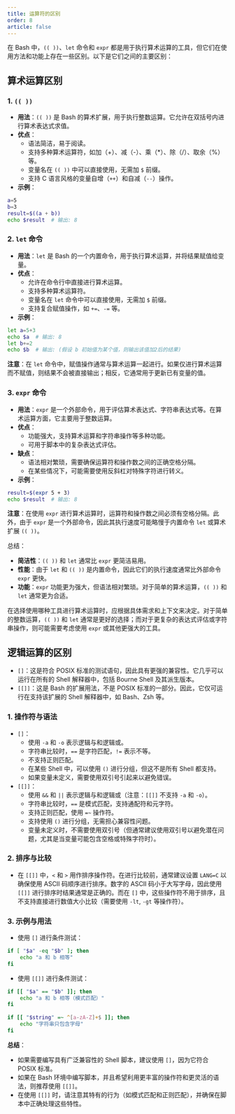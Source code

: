 ```yaml
---
title: 运算符的区别
order: 8
article: false
---
```


在 Bash 中，`(( ))`、`let` 命令和 `expr` 都是用于执行算术运算的工具，但它们在使用方法和功能上存在一些区别。以下是它们之间的主要区别：

## 算术运算区别

### 1. `(( ))`

- **用法**：`(( ))` 是 Bash 的算术扩展，用于执行整数运算。它允许在双括号内进行算术表达式求值。
- **优点**：
  - 语法简洁，易于阅读。
  - 支持多种算术运算符，如加（+）、减（-）、乘（*）、除（/）、取余（%）等。
  - 变量名在 `(( ))` 中可以直接使用，无需加 `$` 前缀。
  - 支持 C 语言风格的变量自增（`++`）和自减（`--`）操作。
- **示例**：

```bash
a=5
b=3
result=$((a + b))
echo $result  # 输出: 8
```

### 2. `let` 命令

- **用法**：`let` 是 Bash 的一个内置命令，用于执行算术运算，并将结果赋值给变量。
- **优点**：
  - 允许在命令行中直接进行算术运算。
  - 支持多种算术运算符。
  - 变量名在 `let` 命令中可以直接使用，无需加 `$` 前缀。
  - 支持复合赋值操作，如 `+=`、`-=` 等。
- **示例**：

```bash
let a=5+3
echo $a  # 输出: 8
let b+=2
echo $b  # 输出: (假设 b 初始值为某个值，则输出该值加2后的结果)
```

**注意**：在 `let` 命令中，赋值操作通常与算术运算一起进行。如果仅进行算术运算而不赋值，则结果不会被直接输出；相反，它通常用于更新已有变量的值。

### 3. `expr` 命令

- **用法**：`expr` 是一个外部命令，用于评估算术表达式、字符串表达式等。在算术运算方面，它主要用于整数运算。
- **优点**：
  - 功能强大，支持算术运算和字符串操作等多种功能。
  - 可用于脚本中的复杂表达式评估。
- **缺点**：
  - 语法相对繁琐，需要确保运算符和操作数之间的正确空格分隔。
  - 在某些情况下，可能需要使用反斜杠对特殊字符进行转义。
- **示例**：

```bash
result=$(expr 5 + 3)
echo $result  # 输出: 8
```

**注意**：在使用 `expr` 进行算术运算时，运算符和操作数之间必须有空格分隔。此外，由于 `expr` 是一个外部命令，因此其执行速度可能略慢于内置命令 `let` 或算术扩展 `(( ))`。

总结：

- **简洁性**：`(( ))` 和 `let` 通常比 `expr` 更简洁易用。
- **性能**：由于 `let` 和 `(( ))` 是内置命令，因此它们的执行速度通常比外部命令 `expr` 更快。
- **功能**：`expr` 功能更为强大，但语法相对繁琐。对于简单的算术运算，`(( ))` 和 `let` 通常更为合适。

在选择使用哪种工具进行算术运算时，应根据具体需求和上下文来决定。对于简单的整数运算，`(( ))` 和 `let` 通常是更好的选择；而对于更复杂的表达式评估或字符串操作，则可能需要考虑使用 `expr` 或其他更强大的工具。

## 逻辑运算的区别

- `[]`：这是符合 POSIX 标准的测试语句，因此具有更强的兼容性。它几乎可以运行在所有的 Shell 解释器中，包括 Bourne Shell 及其派生版本。
- `[[]]`：这是 Bash 的扩展用法，不是 POSIX 标准的一部分。因此，它仅可运行在支持该扩展的 Shell 解释器中，如 Bash、Zsh 等。

### 1. 操作符与语法

- `[]`：
  - 使用 `-a` 和 `-o` 表示逻辑与和逻辑或。
  - 字符串比较时，`==` 是字符匹配，`!=` 表示不等。
  - 不支持正则匹配。
  - 在某些 Shell 中，可以使用 `()` 进行分组，但这不是所有 Shell 都支持。
  - 如果变量未定义，需要使用双引号引起来以避免错误。
- `[[]]`：
  - 使用 `&&` 和 `||` 表示逻辑与和逻辑或（注意：`[[]]` 不支持 `-a` 和 `-o`）。
  - 字符串比较时，`==` 是模式匹配，支持通配符和元字符。
  - 支持正则匹配，使用 `=~` 操作符。
  - 支持使用 `()` 进行分组，无需担心兼容性问题。
  - 变量未定义时，不需要使用双引号（但通常建议使用双引号以避免潜在问题，尤其是当变量可能包含空格或特殊字符时）。

### 2. 排序与比较

- 在 `[[]]` 中，`<` 和 `>` 用作排序操作符。在进行比较前，通常建议设置 `LANG=C` 以确保使用 ASCII 码顺序进行排序。数字的 ASCII 码小于大写字母，因此使用 `[[]]` 进行排序时结果通常是正确的。而在 `[]` 中，这些操作符不用于排序，且不支持直接进行数值大小比较（需要使用 `-lt`, `-gt` 等操作符）。

### 3. 示例与用法

- 使用 `[]` 进行条件测试：

```bash
if [ "$a" -eq "$b" ]; then
    echo "a 和 b 相等"
fi
```

- 使用 `[[]]` 进行条件测试：

```bash
if [[ "$a" == "$b" ]]; then
    echo "a 和 b 相等（模式匹配）"
fi
 
if [[ "$string" =~ ^[a-zA-Z]+$ ]]; then
    echo "字符串只包含字母"
fi
```

**总结**：

- 如果需要编写具有广泛兼容性的 Shell 脚本，建议使用 `[]`，因为它符合 POSIX 标准。
- 如果在 Bash 环境中编写脚本，并且希望利用更丰富的操作符和更灵活的语法，则推荐使用 `[[]]`。
- 在使用 `[[]]` 时，请注意其特有的行为（如模式匹配和正则匹配），并确保在脚本中正确处理这些特性。
